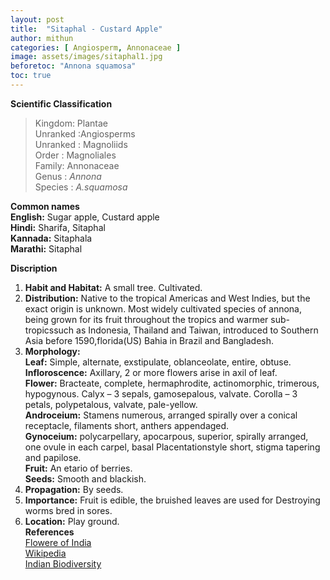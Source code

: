 ```yaml
---
layout: post
title:  "Sitaphal - Custard Apple"
author: mithun
categories: [ Angiosperm, Annonaceae ]
image: assets/images/sitaphal1.jpg
beforetoc: "Annona squamosa"
toc: true
---
```


**Scientific Classification**  
>Kingdom:   Plantae  
>Unranked   :Angiosperms  
>Unranked :  Magnoliids  
>Order :         Magnoliales  
>Family:         Annonaceae  
>Genus :        *Annona*  
>Species :      *A.squamosa*  

**Common names**  
**English:** Sugar apple, Custard apple  
**Hindi:** Sharifa, Sitaphal  
**Kannada:** Sitaphala  
**Marathi:** Sitaphal  

**Discription**  
1. **Habit and Habitat:** A small tree. Cultivated.  
2. **Distribution:** Native to the tropical Americas and West Indies, but the exact origin is unknown. Most widely cultivated species of annona, being grown for its fruit throughout the tropics and warmer sub-tropicssuch as Indonesia, Thailand and Taiwan, introduced to Southern Asia before 1590,florida(US) Bahia in Brazil  and Bangladesh.  
3. **Morphology:**  
**Leaf:** Simple, alternate, exstipulate, oblanceolate, entire, obtuse.  
**Infloroscence:** Axillary, 2 or more flowers arise in axil of leaf.  
**Flower:** Bracteate, complete, hermaphrodite, actinomorphic, trimerous, hypogynous. Calyx – 3 sepals, gamosepalous, valvate. Corolla – 3 petals, polypetalous, valvate, pale-yellow.  
**Androceium:** Stamens numerous, arranged spirally over a conical receptacle, filaments short, anthers appendaged.  
**Gynoceium:** polycarpellary, apocarpous, superior, spirally arranged, one ovule in each carpel, basal Placentationstyle short, stigma tapering and papilose.  
**Fruit:** An etario of berries.  
**Seeds:** Smooth and blackish.  
4. **Propagation:** By seeds.  
5. **Importance:** Fruit is edible, the bruished leaves are used for Destroying worms bred in sores.  
6. **Location:** Play ground.  
**References**  
[Flowere of India](www.flowersofindia.net/catalogue/slides/Sugar%20Apple.html)  
[Wikipedia](https://en.m.wikipedia.org.wiki.annona_squamosa)  
[Indian Biodiversity](https://indiabiodiversity.org/species/show/228759)  


